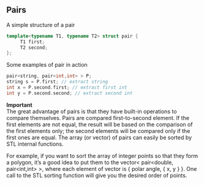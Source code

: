 
## Pairs  

A simple structure of a pair   

```c++
template<typename T1, typename T2> struct pair {
     T1 first;
     T2 second;
};
```

Some examples of pair in action  

```c++
pair<string, pair<int,int> > P;
string s = P.first; // extract string
int x = P.second.first; // extract first int
int y = P.second.second; // extract second int
```

**Important**  
The great advantage of pairs is that they have built-in operations to compare themselves. Pairs are compared first-to-second element. If the first elements are not equal, the result will be based on the comparison of the first elements only; the second elements will be compared only if the first ones are equal. The array (or vector) of pairs can easily be sorted by STL internal functions.  

For example, if you want to sort the array of integer points so that they form a polygon, it’s a good idea to put them to the vector< pair<double, pair<int,int> >, where each element of vector is { polar angle, { x, y } }. One call to the STL sorting function will give you the desired order of points.
